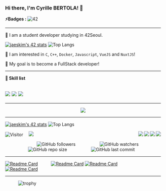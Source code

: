 ### Hi there, I'm Cyrille BERTOLA! 👋

**⚡️Badges :** ![42](https://badgen.net/badge/Born2Code/cbertola/yellow?cache=86400&icon=https://meta.intra.42.fr/assets/42_logo-7dfc9110a5319a308863b96bda33cea995046d1731cebb735e41b16255106c12.svg)

---

🌱 I am a student developer studying in 42Seoul. 

[![jaeskim's 42 stats](https://badge42.herokuapp.com/api/stats/cbertola?privacyEmail=true)](https://github.com/JaeSeoKim/badge42)
![Top Langs](https://github-readme-stats.vercel.app/api/top-langs/?username=Cbert-Code&langs_count=8&hide_border=true&layout=compact&hide=javascript,php,css,html,twig,scss&theme=shades-of-purple)

🙈 I am interested in `C`, `C++`, `Docker`, `Javascript`, `VueJS` and `NuxtJS`!

🚀 My goal is to become a FullStack developer!

---

**👷 Skill list**

<img src="https://img.shields.io/badge/javascript%20-%23323330.svg?&style=for-the-badge&logo=javascript&logoColor=%23F7DF1E"/> <img src="https://img.shields.io/badge/c%20-%2300599C.svg?&style=for-the-badge&logo=c&logoColor=white"/> <img src="https://img.shields.io/badge/c++%20-%2300599C.svg?&style=for-the-badge&logo=c++&logoColor=white"/>
---
---

<p align="center">
 <img src="https://readme-typing-svg.herokuapp.com?color=F66E96&size=31&width=660&lines=Hello+I'm+Francois...;I'm+a+student+at+school+42+Paris...;Nice+to+meet+you+!">
</p>

-----------

[![jaeskim's 42 stats](https://badge42.herokuapp.com/api/stats/cbertola)](https://github.com/JaeSeoKim/badge42)
![Top Langs](https://github-readme-stats.vercel.app/api/top-langs/?username=CberT-Code&langs_count=8&hide_border=true&layout=compact&hide=c,c++,javascript,php,css,html,VueJS,NuxtJS&theme=shades-of-purple)

<a>
  <img align="right" src="https://img.shields.io/badge/c-%2300599C.svg?style=for-the-badge&logo=c&logoColor=white" />
 <img align="right" src="https://img.shields.io/badge/c++-%2300599C.svg?style=for-the-badge&logo=c%2B%2B&logoColor=white" />
 <img align="right" src="https://img.shields.io/badge/html5-%23E34F26.svg?style=for-the-badge&logo=html5&logoColor=white" />
 <img align="right" src="https://img.shields.io/badge/css3-%231572B6.svg?style=for-the-badge&logo=css3&logoColor=white" />
</a>  

![Visitor](https://estruyf-github.azurewebsites.net/api/VisitorHit?user=cbertola&repo=github-visitors-badge&countColorcountColor&countColor=%237B1E7A)&emsp;
<a href="mailto:cyrille.bertola@gmail.com?subject=%20From%20Github"><img src="https://img.shields.io/badge/gmail-%23D14836.svg?&style=for-the-badge&logo=gmail&logoColor=white" /></a>

&emsp;&emsp;&emsp;&emsp;&emsp;&emsp;&emsp; ![GitHub followers](https://img.shields.io/github/followers/CberT-Code?style=social) &emsp;&emsp;&emsp;&emsp;&emsp;
![GitHub watchers](https://img.shields.io/github/watchers/CberT-Code/CberT-Code?style=social) &emsp;&emsp;&emsp;&emsp;&emsp;
![GitHub repo size](https://badges.pufler.dev/repos/CberT-Code?style=flat-square&color=black&logo=github) &emsp;&emsp;&emsp;&emsp;&emsp;
![GitHub last commit](https://img.shields.io/github/last-commit/CberT-Code/CberT-Code?color=red&style=plastic)

-----------

[![Readme Card](https://github-readme-stats.vercel.app/api/pin/?username=CberT-Code&repo=minishell&theme=calm&border_radius=30&hide_border=true)](https://github.com/CberT-Code/Transcendence)&emsp;&emsp; &ensp; 
[![Readme Card](https://github-readme-stats.vercel.app/api/pin/?username=CberT-Code&repo=ft_service&theme=calm&border_radius=30&hide_border=true)](https://github.com/CberT-Code/Webserv)
[![Readme Card](https://github-readme-stats.vercel.app/api/pin/?username=CberT-Code&repo=ft_printf&theme=calm&border_radius=30&hide_border=true)](https://github.com/CberT-Code/ft_container)&emsp;&emsp; &ensp; 
[![Readme Card](https://github-readme-stats.vercel.app/api/pin/?username=CberT-Code&repo=cub_3d&theme=calm&border_radius=30&hide_border=true)](https://github.com/CberT-Code/cub_3d) 

-----------
 
&emsp;&emsp;&emsp;![trophy](https://github-profile-trophy.vercel.app/?username=CberT-code/&theme=nord&margin-w=20&no-bg=true&no-frame=true)
